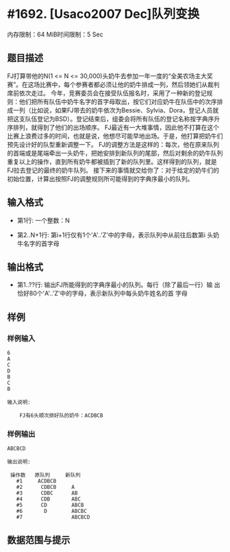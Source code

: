 # #1692. [Usaco2007 Dec]队列变换

内存限制：64 MiB时间限制：5 Sec

## 题目描述

FJ打算带他的N(1 <= N <= 30,000)头奶牛去参加一年一度的&ldquo;全美农场主大奖赛&rdquo;。在这场比赛中，每个参赛者都必须让他的奶牛排成一列，然后领她们从裁判席前依次走过。 今年，竞赛委员会在接受队伍报名时，采用了一种新的登记规则：他们把所有队伍中奶牛名字的首字母取出，按它们对应奶牛在队伍中的次序排成一列（比如说，如果FJ带去的奶牛依次为Bessie、Sylvia、Dora，登记人员就把这支队伍登记为BSD）。登记结束后，组委会将所有队伍的登记名称按字典序升序排列，就得到了他们的出场顺序。 FJ最近有一大堆事情，因此他不打算在这个比赛上浪费过多的时间，也就是说，他想尽可能早地出场。于是，他打算把奶牛们预先设计好的队型重新调整一下。 FJ的调整方法是这样的：每次，他在原来队列的首端或是尾端牵出一头奶牛，把她安排到新队列的尾部，然后对剩余的奶牛队列重复以上的操作，直到所有奶牛都被插到了新的队列里。这样得到的队列，就是FJ拉去登记的最终的奶牛队列。 接下来的事情就交给你了：对于给定的奶牛们的初始位置，计算出按照FJ的调整规则所可能得到的字典序最小的队列。 

## 输入格式

* 第1行: 一个整数：N 

* 第2..N+1行: 第i+1行仅有1个'A'..'Z'中的字母，表示队列中从前往后数第i 头奶牛名字的首字母

## 输出格式

* 第1..??行: 输出FJ所能得到的字典序最小的队列。每行（除了最后一行）输 出恰好80个'A'..'Z'中的字母，表示新队列中每头奶牛姓名的首 字母 

## 样例

### 样例输入

    
    6
    A
    C
    D
    B
    C
    B
    
    输入说明:
    
        FJ有6头顺次排好队的奶牛：ACDBCB
    
    
    

### 样例输出

    
    ABCBCD
    
    输出说明:
    
     操作数   原队列     新队列
       #1     ACDBCB
       #2      CDBCB     A
       #3      CDBC      AB
       #4      CDB       ABC
       #5      CD        ABCB
       #6       D        ABCBC
       #7                ABCBCD
    
    

## 数据范围与提示
